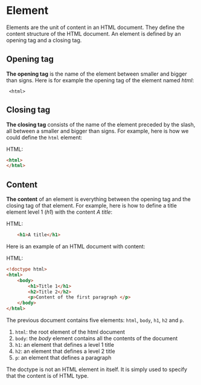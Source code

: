 # Element 

Elements are the unit of content in an HTML document. They define the content structure of the HTML document. An element is defined by an opening tag and a closing tag.

## Opening tag

**The opening tag** is the name of the element between smaller and bigger than signs. Here is for example the opening tag of the element named _html_:

     <html>

## Closing tag

**The closing tag** consists of the name of the element preceded by the slash, all between a smaller and bigger than signs. For example, here is how we could define the `html` element:

HTML:

``` html
<html>
</html>
```

## Content 

**The content** of an element is everything between the opening tag and the closing tag of that element. For example, here is how to define a title element level 1 (_h1_) with the content _A title_:

HTML:

``` html
    <h1>A title</h1>
```

Here is an example of an HTML document with content:

HTML:

``` html
<!doctype html>
<html>
    <body>
        <h1>Title 1</h1>
        <h2>Title 2</h2>
        <p>Content of the first paragraph </p>
    </body>
</html>
```

The previous document contains five elements: `html`, `body`, `h1`, `h2` and `p`.

1. `html`: the root element of the html document
2. `body`: the _body_ element contains all the contents of the document
3. `h1`: an element that defines a level 1 title
4. `h2`: an element that defines a level 2 title
5. `p`: an element that defines a paragraph

The doctype is not an HTML element in itself. It is simply used to specify that the content is of HTML type. 

